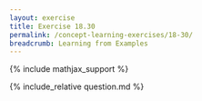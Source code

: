 ```yaml
---
layout: exercise
title: Exercise 18.30
permalink: /concept-learning-exercises/18-30/
breadcrumb: Learning from Examples
---
```


{% include mathjax_support %}

<div><i class="arrow-up loader" data-chapter="concept-learning-exercises" data-exercise="ex_30" data-rating="0"></i></div>
{% include_relative question.md %}
